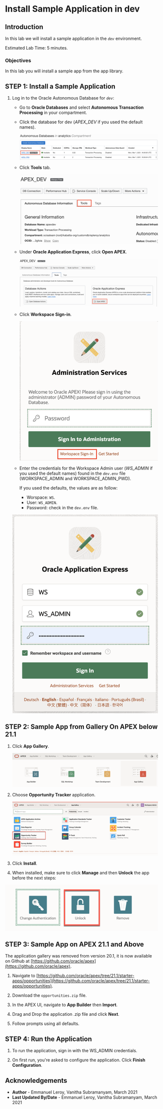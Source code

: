 # Install Sample Application in dev

## Introduction

In this lab we will install a sample application in the *`dev`* environment.

Estimated Lab Time: 5 minutes.

### Objectives

In this lab you will install a sample app from the app library.

## **STEP 1:** Install a Sample Application

1. Log in to the Oracle Autonomous Database for *`dev`*:

    - Go to **Oracle Databases** and select **Autonomous Transaction Processing** in your compartment.
    - Click the database for dev (*APEX\_DEV* if you used the default names).

      ![](./images/db-list.png)

    - Click **Tools** tab.

      ![](./images/atp-tools.png)

    - Under **Oracle Application Express**, click **Open APEX**.

      ![](./images/open-apex.png)

    - Click **Workspace Sign-in**.

      ![](./images/ws_signin.png)

    - Enter the credentials for the Workspace Admin user (*WS\_ADMIN* if you used the default names) found in the *`dev.env`* file (WORKSPACE\_ADMIN and WORKSPACE\_ADMIN_PWD).

      If you used the defaults, the values are as follow:
      - Worspace: `WS`.
      - User: `WS_ADMIN`.
      - Password: check in the `dev.env` file.

    ![](./images/signin.png)

## **STEP 2:** Sample App from Gallery On APEX below 21.1

1. Click **App Gallery**.

    ![](./images/app-gallery.png)

2. Choose **Opportunity Tracker** application.

    ![](./images/opportunity-tracker.png)

3. Click **Install**.

4. When installed, make sure to click **Manage** and then **Unlock** the app before the next steps:

  ![](./images/unlock.png)

## **STEP 3:** Sample App on APEX 21.1 and Above

The application gallery was removed from version 20.1, it is now available on Github at [https://github.com/oracle/apex](https://github.com/oracle/apex).

1. Navigate to [https://github.com/oracle/apex/tree/21.1/starter-apps/opportunities](https://github.com/oracle/apex/tree/21.1/starter-apps/opportunities).

2. Download the `opportunities.zip` file.

3. In the APEX UI, navigate to **App Builder** then **Import**.

4. Drag and Drop the application .zip file and click **Next**.

5. Follow prompts using all defaults.

## **STEP 4:** Run the Application

1. To run the application, sign in with the WS\_ADMIN credentials.

2. On first run, you're asked to configure the application. Click **Finish Configuration**.


## Acknowledgements

 - **Author** - Emmanuel Leroy, Vanitha Subramanyam, March 2021
 - **Last Updated By/Date** - Emmanuel Leroy, Vanitha Subramanyam, March 2021
